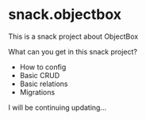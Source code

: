# snack.objectbox
This is a snack project about ObjectBox 

What can you get in this snack project?
- How to config
- Basic CRUD 
- Basic relations
- Migrations

I will be continuing updating...


